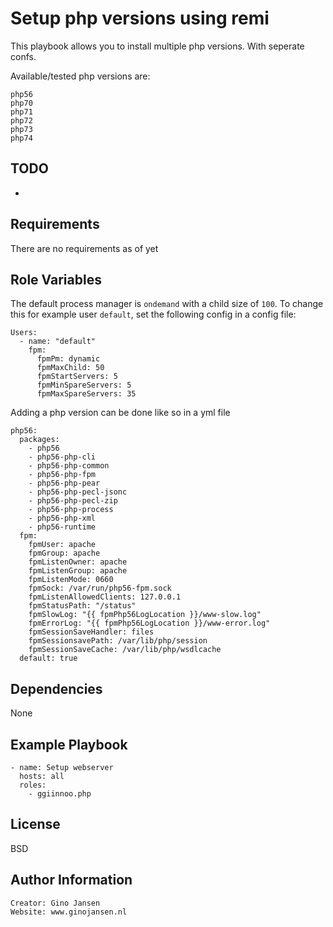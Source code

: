 Setup php versions using remi
=========

This playbook allows you to install multiple php versions. With seperate confs.

Available/tested php versions are:
```
php56
php70
php71
php72
php73
php74
```

TODO
----
-

Requirements
------------

There are no requirements as of yet


Role Variables
--------------

The default process manager is `ondemand` with a child size of `100`. To change this for example user `default`, set the following config in a config file:

```
Users:
  - name: "default"
    fpm:
      fpmPm: dynamic
      fpmMaxChild: 50
      fpmStartServers: 5
      fpmMinSpareServers: 5
      fpmMaxSpareServers: 35
```

Adding a php version can be done like so in a yml file
```
php56:
  packages:
    - php56
    - php56-php-cli
    - php56-php-common
    - php56-php-fpm
    - php56-php-pear
    - php56-php-pecl-jsonc
    - php56-php-pecl-zip
    - php56-php-process
    - php56-php-xml
    - php56-runtime
  fpm:
    fpmUser: apache
    fpmGroup: apache
    fpmListenOwner: apache
    fpmListenGroup: apache
    fpmListenMode: 0660
    fpmSock: /var/run/php56-fpm.sock
    fpmListenAllowedClients: 127.0.0.1
    fpmStatusPath: "/status"
    fpmSlowLog: "{{ fpmPhp56LogLocation }}/www-slow.log"
    fpmErrorLog: "{{ fpmPhp56LogLocation }}/www-error.log"
    fpmSessionSaveHandler: files
    fpmSessionsavePath: /var/lib/php/session
    fpmSessionSaveCache: /var/lib/php/wsdlcache
  default: true
```

Dependencies
------------

None

Example Playbook
----------------

    - name: Setup webserver
      hosts: all
      roles:
        - ggiinnoo.php

License
-------

BSD

Author Information
------------------

    Creator: Gino Jansen
    Website: www.ginojansen.nl
